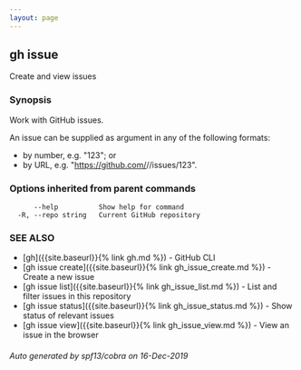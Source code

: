 ```yaml
---
layout: page
---
```


## gh issue

Create and view issues

### Synopsis

Work with GitHub issues.

An issue can be supplied as argument in any of the following formats:
- by number, e.g. "123"; or
- by URL, e.g. "https://github.com/<owner>/<repo>/issues/123".

### Options inherited from parent commands

```
      --help          Show help for command
  -R, --repo string   Current GitHub repository
```

### SEE ALSO

* [gh]({{site.baseurl}}{% link gh.md %})	 - GitHub CLI
* [gh issue create]({{site.baseurl}}{% link gh_issue_create.md %})	 - Create a new issue
* [gh issue list]({{site.baseurl}}{% link gh_issue_list.md %})	 - List and filter issues in this repository
* [gh issue status]({{site.baseurl}}{% link gh_issue_status.md %})	 - Show status of relevant issues
* [gh issue view]({{site.baseurl}}{% link gh_issue_view.md %})	 - View an issue in the browser

###### Auto generated by spf13/cobra on 16-Dec-2019

